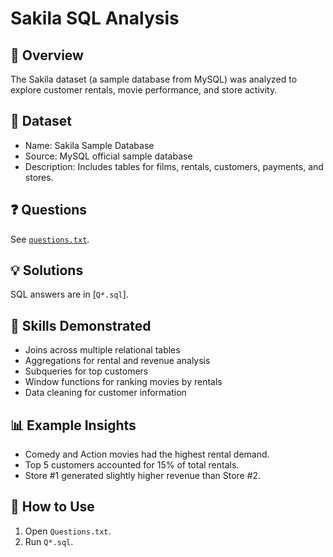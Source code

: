 # Sakila SQL Analysis

## 📌 Overview  
The Sakila dataset (a sample database from MySQL) was analyzed to explore customer rentals, movie performance, and store activity.  

## 📂 Dataset  
- Name: Sakila Sample Database  
- Source: MySQL official sample database  
- Description: Includes tables for films, rentals, customers, payments, and stores.  

## ❓ Questions  
See [`questions.txt`](./Questions.txt).  

## 💡 Solutions  
SQL answers are in [`Q*.sql`].  

## 🔑 Skills Demonstrated  
- Joins across multiple relational tables  
- Aggregations for rental and revenue analysis  
- Subqueries for top customers  
- Window functions for ranking movies by rentals  
- Data cleaning for customer information  

## 📊 Example Insights  
- Comedy and Action movies had the highest rental demand.  
- Top 5 customers accounted for 15% of total rentals.  
- Store #1 generated slightly higher revenue than Store #2.  

## 🚀 How to Use  
1. Open `Questions.txt`.  
2. Run `Q*.sql`.  
